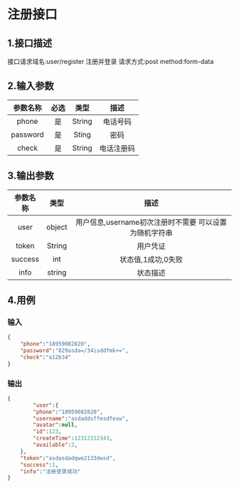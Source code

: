 # 注册接口

## 1.接口描述

接口请求域名:user/register
注册并登录
请求方式:post
method:form-data

## 2.输入参数

| 参数名称  | 必选  |  类型  |         描述         |
| :-------: | :---: | :----: | :------------------: |
| phone | 是 | String | 电话号码 |
| password | 是 | Sting | 密码 |
| check | 是 | String | 电话注册码 |

## 3.输出参数

|  参数名称  |  类型  |         描述         |
| :-------: | :----: | :------------------: |
| user | object | 用户信息,username初次注册时不需要 可以设置为随机字符串 |
| token | String | 用户凭证 |
| success | int | 状态值,1成功,0失败 |
| info | string | 状态描述 |

## 4.用例

### 输入

```json
{
    "phone":"18959082820",
    "password":"829asda=/34isddfmk+=",
    "check":"a12b34"
}
```

### 输出

```json
{
        "user":{
        "phone":"18959082820",
        "username":"asdaddsffesdfesw",
        "avatar":null,
        "id":123,
        "createTime":12312312343,
        "available":2,
    },
    "token":"asdasdadqwe2133dwsd",
    "success":1,
    "info":"注册登录成功"
}
```

